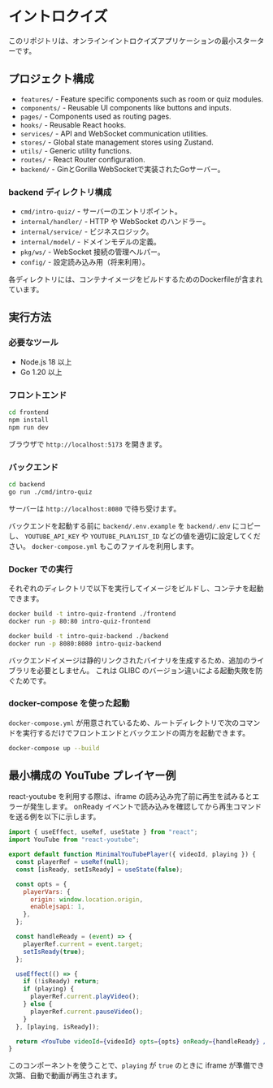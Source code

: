 # イントロクイズ

このリポジトリは、オンラインイントロクイズアプリケーションの最小スターターです。

## プロジェクト構成

- `features/` - Feature specific components such as room or quiz modules.
- `components/` - Reusable UI components like buttons and inputs.
- `pages/` - Components used as routing pages.
- `hooks/` - Reusable React hooks.
- `services/` - API and WebSocket communication utilities.
- `stores/` - Global state management stores using Zustand.
- `utils/` - Generic utility functions.
- `routes/` - React Router configuration.
- `backend/` - GinとGorilla WebSocketで実装されたGoサーバー。

### backend ディレクトリ構成

- `cmd/intro-quiz/` - サーバーのエントリポイント。
- `internal/handler/` - HTTP や WebSocket のハンドラー。
- `internal/service/` - ビジネスロジック。
- `internal/model/` - ドメインモデルの定義。
- `pkg/ws/` - WebSocket 接続の管理ヘルパー。
- `config/` - 設定読み込み用（将来利用）。

各ディレクトリには、コンテナイメージをビルドするためのDockerfileが含まれています。

## 実行方法

### 必要なツール

- Node.js 18 以上
- Go 1.20 以上

### フロントエンド

```bash
cd frontend
npm install
npm run dev
```

ブラウザで `http://localhost:5173` を開きます。

### バックエンド

```bash
cd backend
go run ./cmd/intro-quiz
```

サーバーは `http://localhost:8080` で待ち受けます。

バックエンドを起動する前に `backend/.env.example` を `backend/.env` にコピーし、
`YOUTUBE_API_KEY` や `YOUTUBE_PLAYLIST_ID` などの値を適切に設定してください。
`docker-compose.yml` もこのファイルを利用します。

### Docker での実行

それぞれのディレクトリで以下を実行してイメージをビルドし、コンテナを起動できます。

```bash
docker build -t intro-quiz-frontend ./frontend
docker run -p 80:80 intro-quiz-frontend

docker build -t intro-quiz-backend ./backend
docker run -p 8080:8080 intro-quiz-backend
```

バックエンドイメージは静的リンクされたバイナリを生成するため、追加のライブラリを必要としません。
これは GLIBC のバージョン違いによる起動失敗を防ぐためです。

### docker-compose を使った起動

`docker-compose.yml` が用意されているため、ルートディレクトリで次のコマンドを実行するだけでフロントエンドとバックエンドの両方を起動できます。

```bash
docker-compose up --build
```

## 最小構成の YouTube プレイヤー例

react-youtube を利用する際は、iframe の読み込み完了前に再生を試みるとエラーが発生します。
onReady イベントで読み込みを確認してから再生コマンドを送る例を以下に示します。

```jsx
import { useEffect, useRef, useState } from "react";
import YouTube from "react-youtube";

export default function MinimalYouTubePlayer({ videoId, playing }) {
  const playerRef = useRef(null);
  const [isReady, setIsReady] = useState(false);

  const opts = {
    playerVars: {
      origin: window.location.origin,
      enablejsapi: 1,
    },
  };

  const handleReady = (event) => {
    playerRef.current = event.target;
    setIsReady(true);
  };

  useEffect(() => {
    if (!isReady) return;
    if (playing) {
      playerRef.current.playVideo();
    } else {
      playerRef.current.pauseVideo();
    }
  }, [playing, isReady]);

  return <YouTube videoId={videoId} opts={opts} onReady={handleReady} />;
}
```

このコンポーネントを使うことで、`playing` が `true` のときに iframe が準備でき次第、自動で動画が再生されます。
